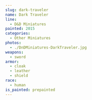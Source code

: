 ```yaml
---
slug: dark-traveler
name: Dark Traveler
line:
  - D&D Miniatures
painted: 2015
categories:
  - Other Miniatures
photos:
  - ./DnDMiniatures-DarkTraveler.jpg
weapons:
  - sword
armor:
  - cloak
  - leather
  - shield
race:
  - human
is_painted: prepainted
---
```

